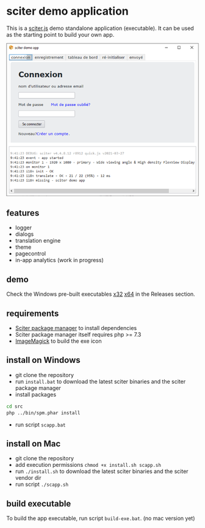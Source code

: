# sciter demo application

This is a [sciter.js](https://sciter.com/) demo standalone application (executable).
It can be used as the starting point to build your own app.

![sciter demo app screenshot](screenshot.png)

## features

- logger
- dialogs
- translation engine
- theme
- pagecontrol
- in-app analytics (work in progress)

## demo

Check the Windows pre-built executables [x32](https://github.com/8ctopus/sciter-demo-app/releases/download/1.0.1/demo-x32.exe)
[x64](https://github.com/8ctopus/sciter-demo-app/releases/download/1.0.1/demo-x64.exe) in the Releases section.

## requirements

- [Sciter package manager](https://github.com/8ctopus/sciter-package-manager) to install dependencies
- Sciter package manager itself requires php >= 7.3
- [ImageMagick](https://imagemagick.org/) to build the exe icon

## install on Windows

- git clone the repository
- run `install.bat` to download the latest sciter binaries and the sciter package manager
- install packages

```sh
cd src
php ../bin/spm.phar install
```

- run script `scapp.bat`

## install on Mac

- git clone the repository
- add execution permissions `chmod +x install.sh scapp.sh`
- run `./install.sh` to download the latest sciter binaries and the sciter vendor dir
- run script `./scapp.sh`

## build executable

To build the app executable, run script `build-exe.bat`. (no mac version yet)
